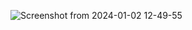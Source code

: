 ![Screenshot from 2024-01-02 12-49-55](https://github.com/Devanshudd/Currency-Converter/assets/100607040/4d5eca99-49a8-4136-ae45-a5a7ba156c45)
